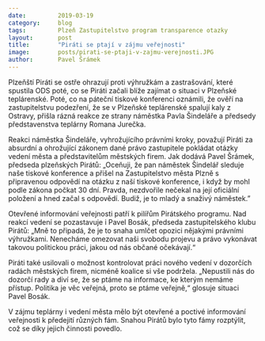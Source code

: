 ```yaml
---
date:         2019-03-19
category:     blog
tags:         Plzeň Zastupitelstvo program transparence otazky
layout:       post
title:        "Piráti se ptají v zájmu veřejnosti" 
image:        posts/pirati-se-ptaji-v-zajmu-verejnosti.JPG
author:       Pavel Šrámek
---
```


Plzeňští Piráti se ostře ohrazují proti výhružkám a zastrašování, které spustila ODS poté, co se Piráti začali blíže zajímat o situaci v Plzeňské teplárenské. Poté, co na páteční tiskové konferenci oznámili, že ověří na zastupitelstvu podezření, že se v Plzeňské teplárenské spalují kaly z Ostravy, přišla rázná reakce ze strany náměstka Pavla Šindeláře a předsedy představenstva teplárny Romana Jurečka.

Reakci náměstka Šindeláře, vyhrožujícího právními kroky, považují Piráti za absurdní a ohrožující zákonem dané právo zastupitele pokládat otázky vedení města a představitelům městských firem. Jak dodává Pavel Šrámek, předseda plzeňských Pirátů: „Oceňuji, že pan náměstek Šindelář sleduje naše tiskové konference a přišel na Zastupitelstvo města Plzně s připravenou odpovědí na otázku z naší tiskové konference, i když by mohl podle zákona počkat 30 dní. Pravda, nezdvořile nečekal na její oficiální položení a hned začal s odpovědí. Budiž, je to mladý a snaživý náměstek.”

Otevřené informování veřejnosti patří k pilířům Pirátského programu. Nad reakcí vedení se pozastavuje i Pavel Bosák, předseda zastupitelského klubu Pirátů: „Mně to připadá, že je to snaha umlčet opozici nějakými právními výhružkami. Nenecháme omezovat naši svobodu projevu a právo vykonávat takovou politickou práci, jakou od nás občané očekávají.“

Piráti také usilovali o možnost kontrolovat práci nového vedení v dozorčích radách městských firem, nicméně koalice si vše podržela. „Nepustili nás do dozorčí rady a diví se, že se ptáme na informace, ke kterým nemáme přístup. Politika je věc veřejná, proto se ptáme veřejně,“ glosuje situaci Pavel Bosák.

V zájmu teplárny i vedení města mělo být otevřené a poctivé informování veřejnosti k předejití různých fám. Snahou Pirátů bylo tyto fámy rozptýlit, což se díky jejich činnosti povedlo.


